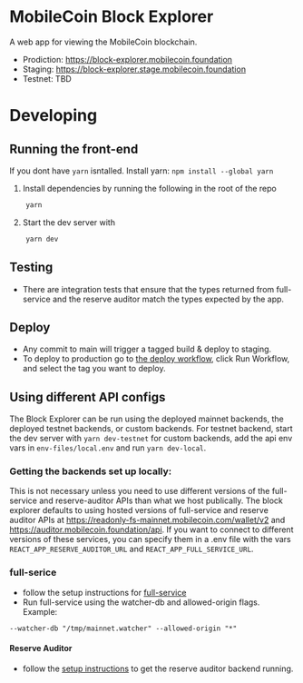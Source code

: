 # MobileCoin Block Explorer

A web app for viewing the MobileCoin blockchain.

-   Prodiction: https://block-explorer.mobilecoin.foundation
-   Staging: https://block-explorer.stage.mobilecoin.foundation
-   Testnet: TBD

# Developing

## Running the front-end

If you dont have `yarn` isntalled. Install yarn: `npm install --global yarn`

1. Install dependencies by running the following in the root of the repo

```sh
    yarn
```

2. Start the dev server with

```sh
    yarn dev
```

## Testing

-   There are integration tests that ensure that the types returned from full-service and the reserve auditor match the types expected by the app.

## Deploy

-   Any commit to main will trigger a tagged build & deploy to staging.
-   To deploy to production go to [the deploy workflow](https://github.com/mobilecoinofficial/block-explorer/actions/workflows/dispatch-deploy.yaml), click Run Workflow, and select the tag you want to deploy.

## Using different API configs

The Block Explorer can be run using the deployed mainnet backends, the deployed testnet backends, or custom backends. For testnet backend, start the dev server with `yarn dev-testnet` for custom backends, add the api env vars in `env-files/local.env` and run `yarn dev-local`.

### Getting the backends set up locally:

This is not necessary unless you need to use different versions of the full-service and reserve-auditor APIs than what we host publically.
The block explorer defaults to using hosted versions of full-service and reserve auditor APIs at https://readonly-fs-mainnet.mobilecoin.com/wallet/v2 and https://auditor.mobilecoin.foundation/api. If you want to connect to different versions of these services, you can specify them in a .env file with the vars `REACT_APP_RESERVE_AUDITOR_URL` and `REACT_APP_FULL_SERVICE_URL`.

### full-serice

-   follow the setup instructions for [full-service](https://github.com/mobilecoinofficial/full-service#usage-and-documentation)
-   Run full-service using the watcher-db and allowed-origin flags. Example:

```
--watcher-db "/tmp/mainnet.watcher" --allowed-origin "*"
```

#### Reserve Auditor

-   follow the [setup instructions](https://github.com/mobilecoinofficial/reserve-auditor/blob/main/BUILD.md) to get the reserve auditor backend running.
